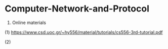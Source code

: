 # Computer-Network-and-Protocol

1. Online materials

(1) https://www.csd.uoc.gr/~hy556/material/tutorials/cs556-3rd-tutorial.pdf

(2) 